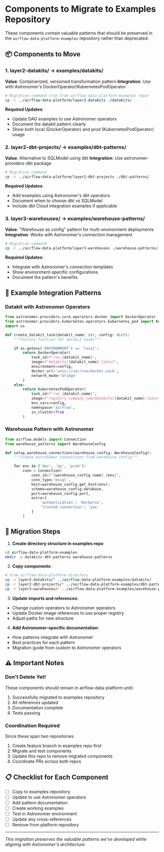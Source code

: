 # Components to Migrate to Examples Repository

These components contain valuable patterns that should be preserved in the `airflow-data-platform-examples` repository rather than deprecated.

## 📦 Components to Move

### 1. layer2-datakits/ → examples/datakits/
**Value**: Containerized, versioned transformation pattern
**Integration**: Use with Astronomer's DockerOperator/KubernetesPodOperator

```bash
# Migration command (run from airflow-data-platform-examples repo)
cp -r ../airflow-data-platform/layer2-datakits ./datakits/
```

**Required Updates**:
- Update DAG examples to use Astronomer operators
- Document the datakit pattern clearly
- Show both local (DockerOperator) and prod (KubernetesPodOperator) usage

### 2. layer2-dbt-projects/ → examples/dbt-patterns/
**Value**: Alternative to SQLModel using dbt
**Integration**: Use astronomer-providers-dbt package

```bash
# Migration command
cp -r ../airflow-data-platform/layer2-dbt-projects ./dbt-patterns/
```

**Required Updates**:
- Add examples using Astronomer's dbt operators
- Document when to choose dbt vs SQLModel
- Include dbt Cloud integration examples if applicable

### 3. layer3-warehouses/ → examples/warehouse-patterns/
**Value**: "Warehouse as config" pattern for multi-environment deployments
**Integration**: Works with Astronomer's connection management

```bash
# Migration command
cp -r ../airflow-data-platform/layer3-warehouses ./warehouse-patterns/
```

**Required Updates**:
- Integrate with Astronomer's connection templates
- Show environment-specific configurations
- Document the pattern's benefits

## 📝 Example Integration Patterns

### Datakit with Astronomer Operators
```python
from astronomer.providers.core.operators.docker import DockerOperator
from astronomer.providers.kubernetes.operators.kubernetes_pod import KubernetesPodOperator
import os

def create_datakit_task(datakit_name: str, config: dict):
    """Factory function for datakit tasks"""

    if os.getenv('ENVIRONMENT') == 'local':
        return DockerOperator(
            task_id=f"run_{datakit_name}",
            image=f"datakits/{datakit_name}:latest",
            environment=config,
            docker_url='unix://var/run/docker.sock',
            network_mode='bridge'
        )
    else:
        return KubernetesPodOperator(
            task_id=f"run_{datakit_name}",
            image=f"registry.company.com/datakits/{datakit_name}:latest",
            env_vars=config,
            namespace='airflow',
            in_cluster=True
        )
```

### Warehouse Pattern with Astronomer
```python
from airflow.models import Connection
from warehouse_patterns import WarehouseConfig

def setup_warehouse_connections(warehouse_config: WarehouseConfig):
    """Create Astronomer connections from warehouse config"""

    for env in ['dev', 'qa', 'prod']:
        conn = Connection(
            conn_id=f"{warehouse_config.name}_{env}",
            conn_type='mssql',
            host=warehouse_config.get_host(env),
            schema=warehouse_config.database,
            port=warehouse_config.port,
            extra={
                'authentication': 'Kerberos',
                'trusted_connection': 'yes'
            }
        )
```

## 🚀 Migration Steps

1. **Create directory structure in examples repo**:
```bash
cd airflow-data-platform-examples
mkdir -p datakits dbt-patterns warehouse-patterns
```

2. **Copy components**:
```bash
# From airflow-data-platform directory
cp -r layer2-datakits/* ../airflow-data-platform-examples/datakits/
cp -r layer2-dbt-projects/* ../airflow-data-platform-examples/dbt-patterns/
cp -r layer3-warehouses/* ../airflow-data-platform-examples/warehouse-patterns/
```

3. **Update imports and references**:
- Change custom operators to Astronomer operators
- Update Docker image references to use proper registry
- Adjust paths for new structure

4. **Add Astronomer-specific documentation**:
- How patterns integrate with Astronomer
- Best practices for each pattern
- Migration guide from custom to Astronomer operators

## ⚠️ Important Notes

### Don't Delete Yet!
These components should remain in airflow-data-platform until:
1. Successfully migrated to examples repository
2. All references updated
3. Documentation complete
4. Tests passing

### Coordination Required
Since these span two repositories:
1. Create feature branch in examples repo first
2. Migrate and test components
3. Update this repo to remove migrated components
4. Coordinate PRs across both repos

## 📋 Checklist for Each Component

- [ ] Copy to examples repository
- [ ] Update to use Astronomer operators
- [ ] Add pattern documentation
- [ ] Create working examples
- [ ] Test in Astronomer environment
- [ ] Update any cross-references
- [ ] Remove from platform repository

---

*This migration preserves the valuable patterns we've developed while aligning with Astronomer's architecture.*
